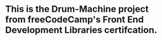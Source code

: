 # This is the Drum-Machine project from freeCodeCamp's Front End Development Libraries certifcation.
